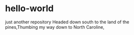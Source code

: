 # hello-world
just another repository
Headed down south to the land of the pines,Thumbing my way down to North Caroline,
